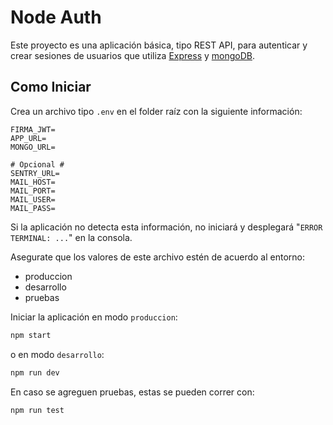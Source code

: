 # Node Auth

Este proyecto es una aplicación básica, tipo REST API, para autenticar y crear sesiones de usuarios que utiliza [Express](https://expressjs.com/) y [mongoDB](https://www.mongodb.com/).

## Como Iniciar

Crea un archivo tipo `.env` en el folder raíz con la siguiente información:

```text
FIRMA_JWT=
APP_URL=
MONGO_URL=

# Opcional #
SENTRY_URL=
MAIL_HOST=
MAIL_PORT=
MAIL_USER=
MAIL_PASS=
```

Si la aplicación no detecta esta información, no iniciará y desplegará "`ERROR TERMINAL: ...`" en la consola.

Asegurate que los valores de este archivo estén de acuerdo al entorno:

- produccion
- desarrollo
- pruebas

Iniciar la aplicación en modo `produccion`:

```bash
npm start
```

o en modo `desarrollo`:

```bash
npm run dev
```

En caso se agreguen pruebas, estas se pueden correr con:

```bash
npm run test
```
